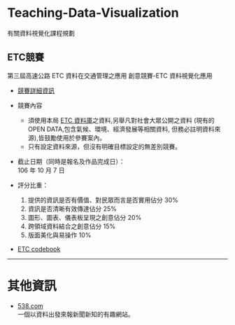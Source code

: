 # Teaching-Data-Visualization
有關資料視覺化課程規劃


## ETC競賽
第三屆高速公路 ETC 資料在交通管理之應用 創意競賽-ETC 資料視覺化應用
- [競賽詳細資訊](https://github.com/tpemartin/Teaching-Data-Visualization/blob/master/Competitions/高速公路%20ETC%20資料在交通管理之應用%20創意競賽-ETC%20資料視覺化應用.pdf)
- 競賽內容  
    -  須使用本局 [ETC 資料庫](http://tisvcloud.freeway.gov.tw/history/TDCS/)之資料,另舉凡對社會大眾公開之資料 (現有的 OPEN DATA,包含氣候、環境、經濟發展等相關資料, 但務必註明資料來源),皆鼓勵使用於參賽案內。  
    -   只有設定資料來源，但沒有明確目標設定的無差別競賽。
- 截止日期（同時是報名及作品完成日）：  
106 年 10 月 7 日  
- 評分比重：  
    1. 提供的資訊是否有價值、對民眾而言是否實用佔分 30%  
    2. 資訊是否清晰有效傳達佔分 25%  
    3. 圖形、圖表、儀表板呈現之創意佔分 20%  
    4. 跨領域資料結合之創意佔分 15%  
    5. 版面美化與易操作 10%    
    
- [ETC codebook](http://www.freeway.gov.tw/UserFiles/File/TIMCCC/TDCS使用手冊(tanfb)v3.0-1.pdf)    


---

# 其他資訊  

- [538.com](http://fivethirtyeight.com/)  
  一個以資料出發來報新聞新知的有趣網站。